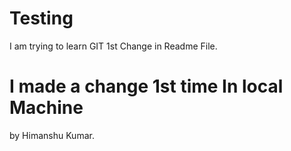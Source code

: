 # Testing
I am trying to learn GIT
1st Change in Readme File.

# I  made a change 1st time In local Machine
by Himanshu Kumar.